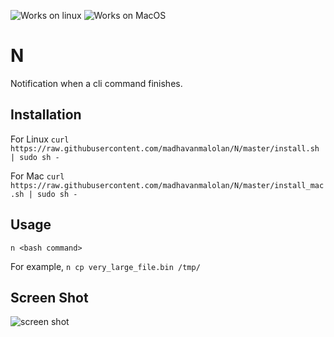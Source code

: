 ![Works on linux](https://img.shields.io/badge/Works%20On-Linux-blue.svg)
![Works on MacOS](https://img.shields.io/badge/Works%20On-MacOS-blue.svg)

# N

Notification when a cli command finishes.

## Installation

For Linux
`curl https://raw.githubusercontent.com/madhavanmalolan/N/master/install.sh | sudo sh -`

For Mac
`curl https://raw.githubusercontent.com/madhavanmalolan/N/master/install_mac.sh | sudo sh -`

## Usage

`n <bash command>`

For example,
`n cp very_large_file.bin /tmp/`

## Screen Shot

![screen shot](https://github.com/madhavanmalolan/N/blob/master/screenshot.png?raw=true)
